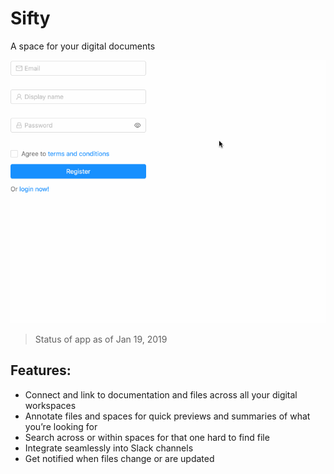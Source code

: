 # Sifty

A space for your digital documents

![Demo of current status](./demo/2019-01-19.gif)
> Status of app as of Jan 19, 2019

## Features:
* Connect and link to documentation and files across all your digital workspaces
* Annotate files and spaces for quick previews and summaries of what you’re looking for
* Search across or within spaces for that one hard to find file
* Integrate seamlessly into Slack channels
* Get notified when files change or are updated 